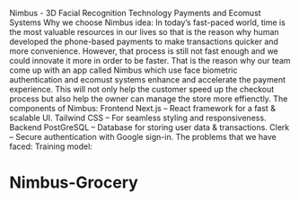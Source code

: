 Nimbus - 3D Facial Recognition Technology Payments and Ecomust Systems
Why we choose Nimbus idea:
    In today’s fast-paced world, time is the most valuable resources in our lives so that is the reason why human developed the phone-based payments to make transactions quicker and more convenience. However, that process is still not fast enough and we could innovate it more in order to be faster. That is the reason why our team come up with an app called Nimbus which use face biometric authentication and ecomust systems enhance and accelerate the payment experience. This will not only help the customer speed up the checkout process but also help the owner can manage the store more effienctly.
The components of Nimbus:
    Frontend 
        Next.js – React framework for a fast & scalable UI.
        Tailwind CSS – For seamless styling and responsiveness.
    Backend
        PostGreSQL – Database for storing user data & transactions.
        Clerk – Secure authentication with Google sign-in.
The problems that we have faced:
    Training model:
    
# Nimbus-Grocery